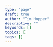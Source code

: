 ```yaml
---
type: "page"
draft: true
author: "Tim Hopper"
description: ""
keywords: []
topics: []
tags: []
---
```

